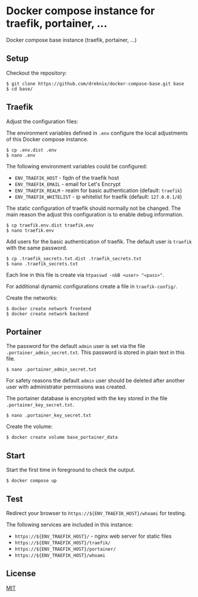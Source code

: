# Docker compose instance for traefik, portainer, ...

Docker compose base instance (traefik, portainer, ...)

## Setup

Checkout the repository:

```console
$ git clone https://github.com/dreknix/docker-compose-base.git base
$ cd base/
```

## Traefik

Adjust the configuration files:

The environment variables defined in `.env` configure the local adjustments of
this Docker compose instance.

```console
$ cp .env.dist .env
$ nano .env
```

The following environment variables could be configured:

* `ENV_TRAEFIK_HOST` - fqdn of the traefik host
* `ENV_TRAEFIK_EMAIL` - email for Let's Encrypt
* `ENV_TRAEFIK_REALM` - realm for basic authentication (default: `traefik`)
* `ENV_TRAEFIK_WHITELIST` - ip whitelist for traefik (default: `127.0.0.1/8`)

The static configuration of traefik should normally not be changed. The main
reason the adjust this configuration is to enable debug information.

```console
$ cp traefik.env.dist traefik.env
$ nano traefik.env
```

Add users for the basic authentication of traefik. The default user is `traefik`
with the same password.

```console
$ cp .traefik_secrets.txt.dist .traefik_secrets.txt
$ nano .traefik_secrets.txt
```

Each line in this file is create via `htpasswd -nbB <user> "<pass>"`.

For additional dynamic configurations create a file in `traefik-config/`.

Create the networks:

```console
$ docker create network frontend
$ docker create network backend
```

## Portainer

The password for the default `admin` user is set via the file
`.portainer_admin_secret.txt`. This password is stored in plain text in this
file.

```console
$ nano .portainer_admin_secret.txt
```

For safety reasons the default `admin` user should be deleted after another user
with administrator permissions was created.

The portainer database is encrypted with the key stored in the file
`.portainer_key_secret.txt`.

```console
$ nano .portainer_key_secret.txt
```

Create the volume:

```console
$ docker create volume base_portainer_data
```

## Start

Start the first time in foreground to check the output.

```console
$ docker compose up
```

## Test

Redirect your browser to `https://${ENV_TRAEFIK_HOST}/whoami` for testing.

The following services are included in this instance:

* `https://${ENV_TRAEFIK_HOST}/` - nginx web server for static files
* `https://${ENV_TRAEFIK_HOST}/traefik/`
* `https://${ENV_TRAEFIK_HOST}/portainer/`
* `https://${ENV_TRAEFIK_HOST}/whoami`

## License

[MIT](https://github.com/dreknix/docker-compose-base/blob/main/LICENSE)
